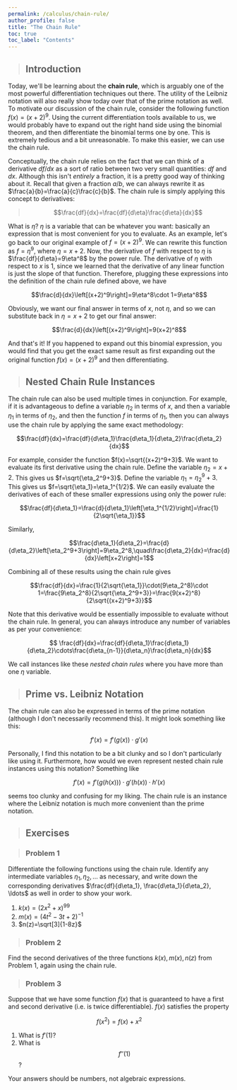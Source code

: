 ```yaml
---
permalink: /calculus/chain-rule/
author_profile: false
title: "The Chain Rule"
toc: true
toc_label: "Contents"
---
```


> ## Introduction

Today, we'll be learning about the **chain rule**, which is arguably one of the most powerful differentiation techniques out there. The utility of the Leibniz notation will also really show today over that of the prime notation as well. To motivate our discussion of the chain rule, consider the following function $f(x)=(x+2)^{9}$. Using the current differentiation tools available to us, we would probably have to expand out the right hand side using the binomial theorem, and then differentiate the binomial terms one by one. This is extremely tedious and a bit unreasonable. To make this easier, we can use the chain rule. 

Conceptually, the chain rule relies on the fact that we can think of a derivative $df/dx$ as a sort of ratio between two very small quantities: $df$ and $dx$. Although this isn't _entirely_ a fraction, it is a pretty good way of thinking about it. Recall that given a fraction $a/b$, we can always rewrite it as $\frac{a}{b}=\frac{a}{c}\frac{c}{b}$. The chain rule is simply applying this concept to derivatives:

> $$\frac{df}{dx}=\frac{df}{d\eta}\frac{d\eta}{dx}$$

What is $\eta$? $\eta$ is a variable that can be whatever you want: basically an expression that is most convenient for you to evaluate. As an example, let's go back to our original example of $f=(x+2)^9$. We can rewrite this function as $f=\eta^9$, where $\eta=x+2$. Now, the derivative of $f$ with respect to $\eta$ is $\frac{df}{d\eta}=9\eta^8$ by the power rule. The derivative of $\eta$ with respect to $x$ is $1$, since we learned that the derivative of any linear function is just the slope of that function. Therefore, plugging these expressions into the definition of the chain rule defined above, we have

$$\frac{d}{dx}\left[(x+2)^9\right]=9\eta^8\cdot 1=9\eta^8$$

Obviously, we want our final answer in terms of $x$, not $\eta$, and so we can substitute back in $\eta=x+2$ to get our final answer:

$$\frac{d}{dx}\left[(x+2)^9\right]=9(x+2)^8$$

And that's it! If you happened to expand out this binomial expression, you would find that you get the exact same result as first expanding out the original function $f(x)=(x+2)^9$ and then differentiating. 

> ## Nested Chain Rule Instances

The chain rule can also be used multiple times in conjunction. For example, if it is advantageous to define a variable $\eta_2$ in terms of $x$, and then a variable $\eta_1$ in terms of $\eta_2$, and then the function $f$ in terms of $\eta_1$, then you can always use the chain rule by applying the same exact methodology:

$$\frac{df}{dx}=\frac{df}{d\eta_1}\frac{d\eta_1}{d\eta_2}\frac{d\eta_2}{dx}$$

For example, consider the function $f(x)=\sqrt{(x+2)^9+3}$. We want to evaluate its first derivative using the chain rule. Define the variable $\eta_2=x+2$. This gives us $f=\sqrt{\eta_2^9+3}$. Define the variable $\eta_1=\eta_2^9+3$. This gives us $f=\sqrt{\eta_1}=\eta_1^{1/2}$. We can easily evaluate the derivatives of each of these smaller expressions using only the power rule:

$$\frac{df}{d\eta_1}=\frac{d}{d\eta_1}\left[\eta_1^{1/2}\right]=\frac{1}{2\sqrt{\eta_1}}$$

Similarly,

$$\frac{d\eta_1}{d\eta_2}=\frac{d}{d\eta_2}\left[\eta_2^9+3\right]=9\eta_2^8,\quad\frac{d\eta_2}{dx}=\frac{d}{dx}\left[x+2\right]=1$$

Combining all of these results using the chain rule gives

$$\frac{df}{dx}=\frac{1}{2\sqrt{\eta_1}}\cdot(9\eta_2^8)\cdot 1=\frac{9\eta_2^8}{2\sqrt{\eta_2^9+3}}=\frac{9(x+2)^8}{2\sqrt{(x+2)^9+3}}$$

Note that this derivative would be essentially impossible to evaluate without the chain rule. In general, you can always introduce any number of variables as per your convenience:

$$ \frac{df}{dx}=\frac{df}{d\eta_1}\frac{d\eta_1}{d\eta_2}\cdots\frac{d\eta_{n-1}}{d\eta_n}\frac{d\eta_n}{dx}$$

We call instances like these _nested chain rules_ where you have more than one $\eta$ variable.

> ## Prime vs. Leibniz Notation

The chain rule can also be expressed in terms of the prime notation (although I don't necessarily recommend this). It might look something like this:

$$f'(x)=f'(g(x))\cdot g'(x)$$

Personally, I find this notation to be a bit clunky and so I don't particularly like using it. Furthermore, how would we even represent nested chain rule instances using this notation? Something like

$$f'(x)=f'(g(h(x)))\cdot g'(h(x))\cdot h'(x)$$

seems too clunky and confusing for my liking. The chain rule is an instance where the Leibniz notation is much more convenient than the prime notation.

> ## Exercises

> ### Problem 1

Differentiate the following functions using the chain rule. Identify any intermediate variables $\eta_1, \eta_2, \ldots$ as necessary, and write down the corresponding derivatives $\frac{df}{d\eta_1}, \frac{d\eta_1}{d\eta_2}, \ldots$ as well in order to show your work.

  1. $k(x)=(2x^2+x)^{99}$
  2. $m(x)=(4t^2-3t+2)^{-1}$
  3. $n(z)=\sqrt[3]{1-8z}$

> ### Problem 2

Find the second derivatives of the three functions $k(x), m(x), n(z)$ from Problem 1, again using the chain rule.

> ### Problem 3

Suppose that we have some function $f(x)$ that is guaranteed to have a first and second derivative (i.e. is twice differentiable). $f(x)$ satisfies the property

$$f(x^2)=f(x)+x^2$$

  1. What is $f'(1)$?
  2. What is $$f''(1)$$?

Your answers should be numbers, not algebraic expressions.
